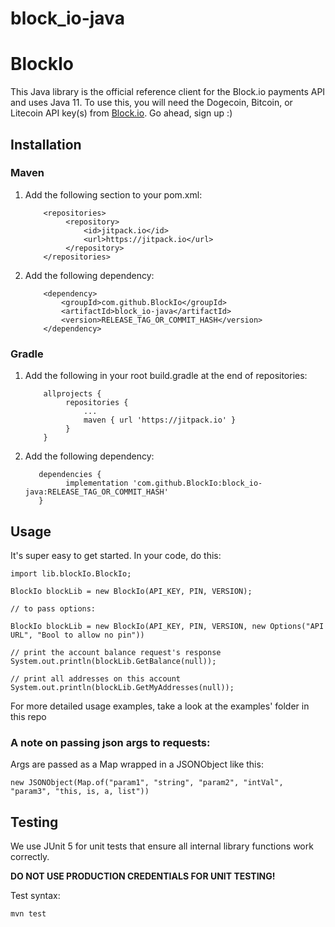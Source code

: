 # block_io-java
# BlockIo

This Java library is the official reference client for the Block.io payments API and uses Java 11. To use this, you will need the Dogecoin, Bitcoin, or Litecoin API key(s) from <a href="https://block.io" target="_blank">Block.io</a>. Go ahead, sign up :)

## Installation

### Maven
1. Add the following section to your pom.xml:
   ```
       <repositories>
            <repository>
                <id>jitpack.io</id>
                <url>https://jitpack.io</url>
            </repository>
       </repositories>
    ```
2. Add the following dependency:

    ```
        <dependency>
            <groupId>com.github.BlockIo</groupId>
            <artifactId>block_io-java</artifactId>
            <version>RELEASE_TAG_OR_COMMIT_HASH</version>
        </dependency>
    ```
### Gradle
1. Add the following in your root build.gradle at the end of repositories:
   ```
       allprojects {
            repositories {
                ...
                maven { url 'https://jitpack.io' }
            }
       }
    ```
2. Add the following dependency:
   ```
      dependencies {
		    implementation 'com.github.BlockIo:block_io-java:RELEASE_TAG_OR_COMMIT_HASH'
	  }
   ```

## Usage

It's super easy to get started. In your code, do this:

    import lib.blockIo.BlockIo;

    BlockIo blockLib = new BlockIo(API_KEY, PIN, VERSION);

    // to pass options:

    BlockIo blockLib = new BlockIo(API_KEY, PIN, VERSION, new Options("API URL", "Bool to allow no pin"))

    // print the account balance request's response
    System.out.println(blockLib.GetBalance(null));

    // print all addresses on this account
    System.out.println(blockLib.GetMyAddresses(null));

For more detailed usage examples, take a look at the examples' folder in this repo

### A note on passing json args to requests:

Args are passed as a Map wrapped in a JSONObject like this: 

    new JSONObject(Map.of("param1", "string", "param2", "intVal", "param3", "this, is, a, list"))

## Testing

We use JUnit 5 for unit tests that ensure all internal library functions work correctly.

**DO NOT USE PRODUCTION CREDENTIALS FOR UNIT TESTING!** 

Test syntax:

```bash
mvn test
